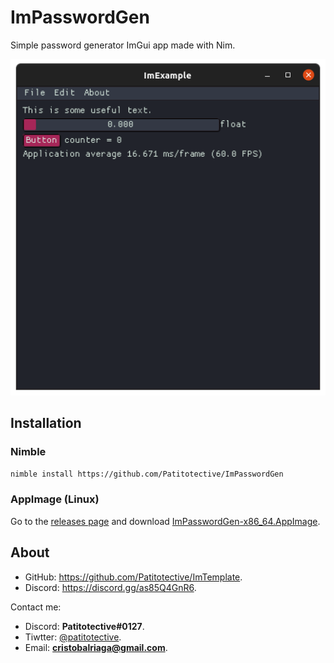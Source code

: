 # ImPasswordGen
Simple password generator ImGui app made with Nim.

![Main window](https://github.com/Patitotective/ImPasswordGen/blob/main/screenshots/main.png)

## Installation
### Nimble
```sh
nimble install https://github.com/Patitotective/ImPasswordGen
```
### AppImage (Linux)
Go to the [releases page](https://github.com/Patitotective/ImPasswordGen/releases/latest) and download [ImPasswordGen-x86_64.AppImage](https://github.com/Patitotective/ImPasswordGen/releases/latest/download/ImPasswordGen-x86_64.AppImage).

## About
- GitHub: https://github.com/Patitotective/ImTemplate.
- Discord: https://discord.gg/as85Q4GnR6.

Contact me:
- Discord: **Patitotective#0127**.
- Tiwtter: [@patitotective](https://twitter.com/patitotective).
- Email: **cristobalriaga@gmail.com**.
